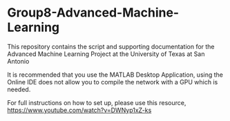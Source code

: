 # Group8-Advanced-Machine-Learning
This repository contains the script and supporting documentation for the Advanced Machine Learning Project at the University of Texas at San Antonio

It is recommended that you use the MATLAB Desktop Application, using the Online IDE does not allow you to compile the network with a GPU which is needed.

For full instructions on how to set up, please use this resource, https://www.youtube.com/watch?v=DWNyp1xZ-ks
